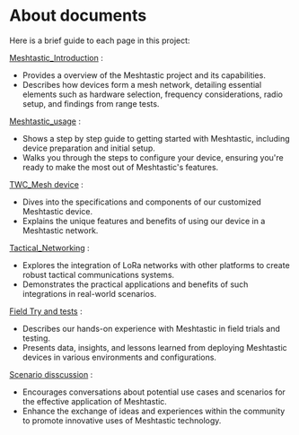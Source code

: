 # About documents

Here is a brief guide to each page in this project:  

[Meshtastic_Introduction](https://github.com/IISNRL/TWC_Mesh/blob/main/documents/Meshtastic_Introduction.md)  :  
* Provides a overview of the Meshtastic project and its capabilities.
* Describes how devices form a mesh network, detailing essential elements such as hardware selection, frequency considerations, radio setup, and findings from range tests.  

[Meshtastic_usage]() :  
* Shows a step by step guide to getting started with Meshtastic, including device preparation and initial setup.  
* Walks you through the steps to configure your device, ensuring you're ready to make the most out of Meshtastic's features.  

[TWC_Mesh device]() :  
* Dives into the specifications and components of our customized Meshtastic device.  
* Explains the unique features and benefits of using our device in a Meshtastic network.      

[Tactical_Networking](https://github.com/IISNRL/TWC_Mesh/blob/main/documents/Tactical_Networking.md) :    
* Explores the integration of LoRa networks with other platforms to create robust tactical communications systems.  
* Demonstrates the practical applications and benefits of such integrations in real-world scenarios.  

[Field Try and tests]() :   
* Describes our hands-on experience with Meshtastic in field trials and testing.
* Presents data, insights, and lessons learned from deploying Meshtastic devices in various environments and configurations.

[Scenario disscussion]() :  
* Encourages conversations about potential use cases and scenarios for the effective application of Meshtastic.
* Enhance the exchange of ideas and experiences within the community to promote innovative uses of Meshtastic technology.
